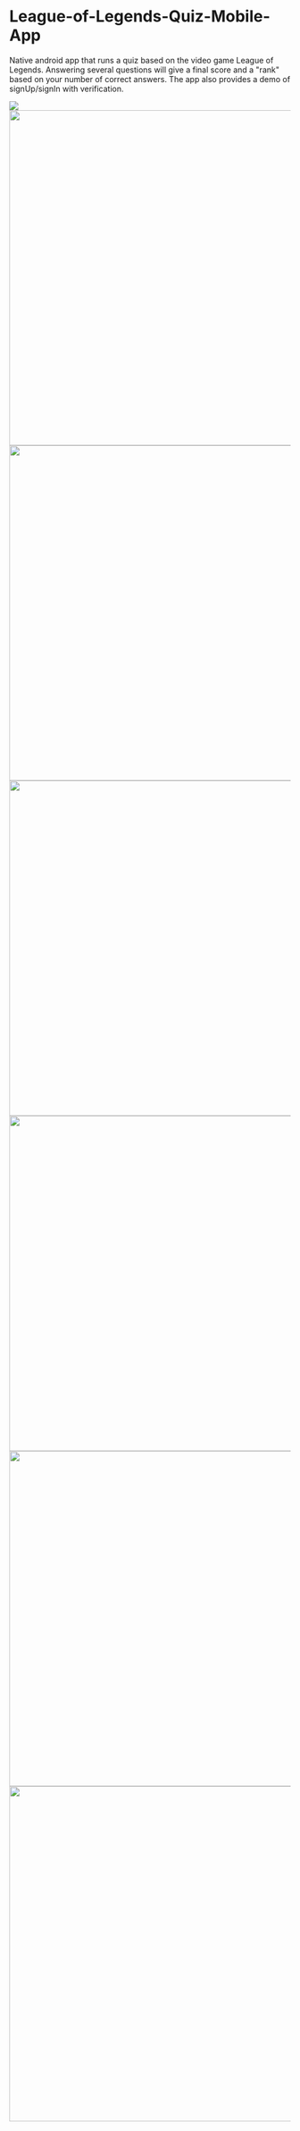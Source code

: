 # League-of-Legends-Quiz-Mobile-App
Native android app that runs a quiz based on the video game League of Legends. 
Answering several questions will give a final score and a "rank" based on your number of correct answers. The app also provides a demo of signUp/signIn with verification.

<img src="QuizAppImages/image0.PNG" widtht="600">
<img src="QuizAppImages/image1.PNG" height="600">
<img src="QuizAppImages/image2.PNG" height="600">
<img src="QuizAppImages/image3.PNG" height="600">
<img src="QuizAppImages/image4.PNG" height="600">
<img src="QuizAppImages/image5.PNG" height="600">
<img src="QuizAppImages/image6.PNG" height="600">
